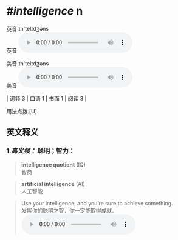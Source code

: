 # ***\#intelligence*** n
英音 ɪn'telɪdʒəns  
英音
<audio src="./media/intelligence-B.aac" controls="controls"></audio>

美音 ɪn'telɪdʒəns  
美音
<audio src="./media/intelligence.aac" controls="controls"></audio>



| 词频 3 | 口语 1 | 书面 1 | 阅读 3 |  

用法点拨  [U]

英文释义
---
### 1.*高义频：* **聪明；智力：**  

 > **intelligence quotient** (IQ)   
 > 智商    

 > **artificial intelligence** (AI)  
 > 人工智能    

 > Use your intelligence, and you’re sure to achieve something.   
 > 发挥你的聪明才智，你一定能取得成就。    
<audio src="./media/intelligence-1.aac" controls="controls"></audio>


